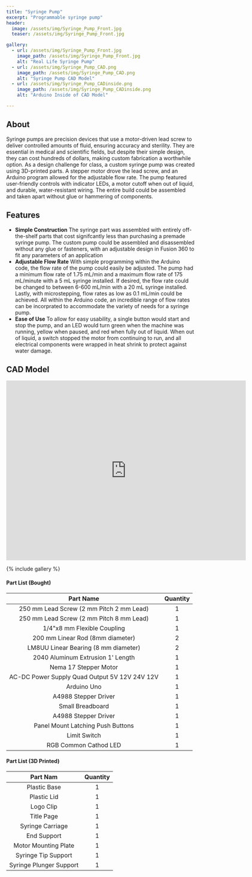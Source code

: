 ```yaml
---
title: "Syringe Pump"
excerpt: "Programmable syringe pump"
header:
  image: /assets/img/Syringe_Pump_Front.jpg
  teaser: /assets/img/Syringe_Pump_Front.jpg

gallery:
  - url: /assets/img/Syringe_Pump_Front.jpg
    image_path: /assets/img/Syringe_Pump_Front.jpg
    alt: "Real Life Syringe Pump"
  - url: /assets/img/Syringe_Pump_CAD.png
    image_path: /assets/img/Syringe_Pump_CAD.png
    alt: "Syringe Pump CAD Model"
  - url: /assets/img/Syringe_Pump_CADinside.png
    image_path: /assets/img/Syringe_Pump_CADinside.png
    alt: "Arduino Inside of CAD Model"

---
```


## About
Syringe pumps are precision devices that use a motor-driven lead screw to deliver controlled amounts of fluid, ensuring accuracy and sterility. They are essential in medical and scientific fields, but despite their simple design, they can cost hundreds of dollars, making custom fabrication a worthwhile option. As a design challenge for class, a custom syringe pump was created using 3D-printed parts. A stepper motor drove the lead screw, and an Arduino program allowed for the adjustable flow rate. The pump featured user-friendly controls with indicator LEDs, a motor cutoff when out of liquid, and durable, water-resistant wiring. The entire build could be assembled and taken apart without glue or hammering of components.

## Features

* **Simple Construction** The syringe part was assembled with entirely off-the-shelf parts that cost signifcantly less than purchasing a premade syringe pump. The custom pump could be assembled and disassembled without any glue or fasteners, with an adjustable design in Fusion 360 to fit any parameters of an application
* **Adjustable Flow Rate** With simple programming within the Arduino code, the flow rate of the pump could easily be adjusted. The pump had a minimum flow rate of 1.75 mL/min and a maximum flow rate of 175 mL/minute with a 5 mL syringe installed. If desired, the flow rate could be changed to between 6-600 mL/min with a 20 mL syringe installed. Lastly, with microstepping, flow rates as low as 0.1 mL/min could be achieved. All within the Arduino code, an incredible range of flow rates can be incorprated to accommodate the variety of needs for a syringe pump.
* **Ease of Use** To allow for easy usability, a single button would start and stop the pump, and an LED would turn green when the machine was running, yellow when paused, and red when fully out of liquid. When out of liquid, a switch stopped the motor from continuing to run, and all electrical components were wrapped in heat shrink to protect against water damage.

## CAD Model
<iframe src="https://vanderbilt643.autodesk360.com/shares/public/SH286ddQT78850c0d8a4c61ba362f5253333?mode=embed" width="640" height="480" allowfullscreen="true" webkitallowfullscreen="true" mozallowfullscreen="true"  frameborder="0"></iframe>

{% include gallery %}


#### Part List (Bought)

| Part Name                                     | Quantity|
| :--------------------------------------------:|:--:|
| 250 mm Lead Screw (2 mm Pitch 2 mm Lead)      | 1  |
| 250 mm Lead Screw (2 mm Pitch 8 mm Lead)      | 1  |
| 1/4"x8 mm Flexible Coupling                   | 1  |
| 200 mm Linear Rod (8mm diameter)              | 2  |
| LM8UU Linear Bearing (8 mm diameter)          | 2  |
| 2040 Aluminum Extrusion 1' Length             | 1  |
| Nema 17 Stepper Motor                         | 1  |
| AC-DC Power Supply Quad Output 5V 12V 24V 12V | 1  |
| Arduino Uno                                   | 1  |
| A4988 Stepper Driver                          | 1  |
| Small Breadboard                              | 1  |
| A4988 Stepper Driver                          | 1  |
| Panel Mount Latching Push Buttons             | 1  |
| Limit Switch                                  | 1  |
| RGB Common Cathod LED                         | 1  |

#### Part List (3D Printed)

| Part Nam                | Quantity|
| :----------------------:|:--:|
| Plastic Base            | 1  |
| Plastic Lid             | 1  |
| Logo Clip               | 1  |
| Title Page              | 1  |
| Syringe Carriage        | 1  |
| End Support             | 1  |
| Motor Mounting Plate    | 1  |
| Syringe Tip Support     | 1  |
| Syringe Plunger Support | 1  |

